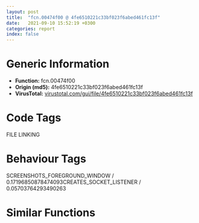 ```yaml
---
layout: post
title:  "fcn.00474f00 @ 4fe6510221c33bf023f6abed461fc13f"
date:   2021-09-10 15:52:19 +0300
categories: report
index: false
---
```


# Generic Information
- **Function:** fcn.00474f00
- **Origin (md5):** 4fe6510221c33bf023f6abed461fc13f
- **VirusTotal:** [virustotal.com/gui/file/4fe6510221c33bf023f6abed461fc13f][virustotal_ref]

# Code Tags
<span class="tag" id="FILE">FILE</span>
<span class="tag" id="LINKING">LINKING</span>


# Behaviour Tags
<span class="bhv-tag" id="SCREENSHOTS_FOREGROUND_WINDOW">SCREENSHOTS_FOREGROUND_WINDOW / 0.17196850878474093</span><span class="bhv-tag" id="CREATES_SOCKET_LISTENER">CREATES_SOCKET_LISTENER / 0.05703764293490263</span>

# Similar Functions
<script type="text/javascript" src="https://www.gstatic.com/charts/loader.js"></script>
<script type="text/javascript">

    google.charts.load('current', {'packages':['corechart']});
    google.charts.setOnLoadCallback(drawChart);

    function drawChart() {
    var data = new google.visualization.DataTable();
        data.addColumn('number', 'X');
        data.addColumn('number', 'Y');
        data.addColumn({type: 'string', role: 'tooltip', 'p': {'html': true}});
        data.addColumn({'type': 'string', 'role': 'style'});
        
        data.addRows([
    [159.48777770996094, -113.37427520751953, '<b><a href="/report/fcn.00474f00@4fe6510221c33bf023f6abed461fc13f">fcn.00474f00</a><br>@4fe6510221c33bf023f6abed461fc13f</b><br>sub esp, 0x48<br>push ebx<br>mov ebx, dword[esp+0x68]<br>push ebp<br>mov ebp, dword[esp+0x54]<br>push esi<br>mov esi, dword[esp+0x64]<br>push edi<br>mov edi, dword[esp+0x6c]<br>mov dword[esp+0x14], 0<br>mov dword[esi], 0xffffffff<br>test ebx, ebx<br>je 0x474f2c<br>mov byte[ebx], 0<br>cmp word[ebp], 0<br>je 0x475095<br>push 6<br>push str.hicon:<br>push ebp<br>mov byte[esp+0x1f], 0<br>mov byte[esp+0x1e], 0<br>call fcn.0048d597<br>add esp, 0xc<br>test eax, eax<br>je 0x474f71<br>test edi, edi<br>jne 0x474fe2<br>push 8<br>push str.hbitmap:<br>push ebp<br>call fcn.0048d597<br>add esp, 0xc<br>test eax, eax<br>jne 0x474fe2<br>cmp word[ebp+0xa], 0x3a<br>jne 0x474f83<br>mov dword[esi], 1<br>add ebp, 0xc<br>jmp 0x474f8c<br>mov dword[esi], 0<br>add ebp, 0x10<br>cmp word[ebp], 0x2a<br>mov dword[esp+0x5c], ebp<br>sete al<br>mov byte[esp+0x13], 1<br>mov byte[esp+0x12], al<br>test al, al<br>je 0x474fb3<br>add ebp, 2<br>mov dword[esp+0x5c], ebp<br>test ebx, ebx<br>je 0x474fb3<br>mov byte[ebx], 1<br>mov eax, ebp<br>call fcn.0040d200<br>test al, al<br>je 0x474fcd<br>push 0x10<br>push 0<br>push ebp<br>call fcn.0048e7e7<br>add esp, 0xc<br>jmp 0x474fd6<br>push ebp<br>call fcn.0048dff1<br>add esp, 4<br>mov dword[esp+0x14], eax<br>test eax, eax<br>je 0x475095<br>push 0x2e<br>push ebp<br>call fcn.0048e91d<br>mov ebx, eax<br>add esp, 8<br>test ebx, ebx<br>je 0x474ff6<br>add ebx, 2<br>mov eax, dword[esp+0x14]<br>test eax, eax<br>jne 0x4750a3<br>cmp edi, 1<br>ja 0x475069<br>test ebx, ebx<br>je 0x4750a3<br>push 0x4a9bb8<br>push ebx<br>call fcn.0048cd49<br>add esp, 8<br>test eax, eax<br>je 0x475069<br>push 0x4a9bc0<br>push ebx<br>call fcn.0048cd49<br>add esp, 8<br>test eax, eax<br>je 0x475069<br>push 0x4bcfe4<br>push ebx<br>call fcn.0048cd49<br>add esp, 8<br>test eax, eax<br>je 0x475069<br>push 0x4bcfec<br>push ebx<br>call fcn.0048cd49<br>add esp, 8<br>test eax, eax<br>je 0x475069<br>push 0x4bcff4<br>push ebx<br>call fcn.0048cd49<br>add esp, 8<br>test eax, eax<br>jne 0x47509f<br>mov eax, dword[esp+0x64]<br>mov ecx, dword[esp+0x60]<br>push eax<br>push ecx<br>push edi<br>push ebp<br>mov byte[esp+0x21], 1<br>mov dword[esi], 1<br>call fcn.00475640<br>add esp, 0x10<br>mov dword[esp+0x14], eax<br>cmp eax, 2<br>jae 0x475116<br>xor eax, eax<br>pop edi<br>pop esi<br>pop ebp<br>pop ebx<br>add esp, 0x48<br>ret <br>mov eax, dword[esp+0x14]<br>mov byte[esp+0x11], 0<br>test edi, edi<br>jle 0x4750b4<br>mov dword[esi], 1<br>jmp 0x475116<br>test ebx, ebx<br>je 0x475116<br>push 0x4a9bb0<br>push ebx<br>call fcn.0048cd49<br>add esp, 8<br>test eax, eax<br>jne 0x4750d2<br>mov dword[esi], 1<br>jmp 0x475112<br>push 0x4bcffc<br>push ebx<br>call fcn.0048cd49<br>add esp, 8<br>test eax, eax<br>je 0x47510c<br>push 0x4bd004<br>push ebx<br>call fcn.0048cd49<br>add esp, 8<br>test eax, eax<br>je 0x47510c<br>push 0x4bd00c<br>push ebx<br>call fcn.0048cd49<br>add esp, 8<br>test eax, eax<br>jne 0x475112<br>mov dword[esi], eax<br>jmp 0x475112<br>mov dword[esi], 2<br>mov eax, dword[esp+0x14]<br>mov edx, dword[esp+0x60]<br>mov ecx, dword[esp+0x64]<br>cmp edx, 0xffffffff<br>je 0x475128<br>cmp ecx, 0xffffffff<br>jne 0x475141<br>xor esi, esi<br>cmp edx, esi<br>je 0x475132<br>cmp ecx, esi<br>jne 0x475141<br>mov dword[esp+0x64], esi<br>mov dword[esp+0x60], esi<br>mov byte[esp+0x10], 0<br>jmp 0x475157<br>cmp edx, 0xffffffff<br>je 0x475152<br>cmp ecx, 0xffffffff<br>je 0x475152<br>mov byte[esp+0x10], 0<br>jmp 0x475157<br>mov byte[esp+0x10], 1<br>mov esi, dword[sym.imp.KERNEL32.dll_LoadLibraryW]<br>xor edi, edi<br>cmp byte[esp+0x70], 0<br>je 0x47517c<br>push str.gdiplus<br>call esi<br>mov edi, eax<br>mov eax, dword[esp+0x14]<br>test edi, edi<br>jne 0x47517c<br>mov byte[esp+0x70], 0<br>test eax, eax<br>jne 0x47521e<br>mov edx, dword[esp+0x68]<br>mov edx, dword[edx]<br>cmp edx, 0xffffffff<br>jle 0x47521e<br>cmp byte[esp+0x70], al<br>jne 0x47521e<br>cmp byte[esp+0x10], al<br>je 0x4751a7<br>xor ecx, ecx<br>jmp 0x4751af<br>mov eax, dword[esp+0x60]<br>mov ecx, dword[esp+0x64]<br>push 0x2010<br>push ecx<br>push eax<br>push edx<br>push ebp<br>push 0<br>call dword[sym.imp.USER32.dll_LoadImageW]<br>mov dword[esp+0x14], eax<br>test eax, eax<br>je 0x4751d7<br>cmp byte[esp+0x10], 0<br>jne 0x47521e<br>pop edi<br>pop esi<br>pop ebp<br>pop ebx<br>add esp, 0x48<br>ret <br>push ebp<br>call dword[sym.imp.KERNEL32.dll_GetFileAttributesW]<br>cmp eax, 0xffffffff<br>je 0x475095<br>cmp dword[esp+0x6c], 0<br>jle 0x47521a<br>mov eax, dword[esp+0x64]<br>mov ecx, dword[esp+0x60]<br>mov edx, dword[esp+0x6c]<br>push eax<br>push ecx<br>push edx<br>push ebp<br>call fcn.00475640<br>add esp, 0x10<br>mov dword[esp+0x14], eax<br>cmp eax, 2<br>jb 0x475095<br>mov byte[esp+0x11], 1<br>jmp 0x47521e<br>mov eax, dword[esp+0x14]<br>mov dword[esp+0x18], 0<br>test eax, eax<br>jne 0x475343<br>cmp byte[esp+0x70], 0<br>mov eax, dword[esp+0x68]<br>mov dword[eax], 0<br>jne 0x475279<br>test ebx, ebx<br>je 0x475279<br>push 0x4bd024<br>push ebx<br>call fcn.0048cd49<br>add esp, 8<br>test eax, eax<br>je 0x475286<br>push str.jpeg<br>push ebx<br>call fcn.0048cd49<br>add esp, 8<br>test eax, eax<br>je 0x475286<br>push 0x4bd038<br>push ebx<br>call fcn.0048cd49<br>add esp, 8<br>test eax, eax<br>je 0x475286<br>test edi, edi<br>jne 0x47528e<br>push str.gdiplus<br>call esi<br>mov edi, eax<br>test edi, edi<br>je 0x475408<br>mov esi, dword[sym.imp.KERNEL32.dll_GetProcAddress]<br>push str.GdiplusStartup<br>push edi<br>call esi<br>push str.GdiplusShutdown<br>push edi<br>mov ebp, eax<br>call esi<br>push str.GdipCreateBitmapFromFile<br>push edi<br>mov dword[esp+0x30], eax<br>call esi<br>push str.GdipCreateHBITMAPFromBitmap<br>push edi<br>mov ebx, eax<br>call esi<br>push str.GdipDisposeImage<br>push edi<br>mov dword[esp+0x28], eax<br>call esi<br>mov esi, eax<br>xor eax, eax<br>mov dword[esp+0x2c], 1<br>mov dword[esp+0x30], eax<br>mov dword[esp+0x34], eax<br>mov dword[esp+0x38], eax<br>cmp ebp, eax<br>je 0x475334<br>push eax<br>lea ecx, [esp+0x30]<br>push ecx<br>lea edx, [esp+0x2c]<br>push edx<br>call ebp<br>test eax, eax<br>jne 0x475334<br>mov ecx, dword[esp+0x5c]<br>lea eax, [esp+0x1c]<br>push eax<br>push ecx<br>call ebx<br>test eax, eax<br>jne 0x47532b<br>mov eax, dword[esp+0x1c]<br>push 0xff000000<br>lea edx, [esp+0x18]<br>push edx<br>push eax<br>call dword[esp+0x2c]<br>test eax, eax<br>je 0x475324<br>mov dword[esp+0x14], 0<br>mov ecx, dword[esp+0x1c]<br>push ecx<br>call esi<br>mov edx, dword[esp+0x24]<br>push edx<br>call dword[esp+0x2c]<br>push edi<br>call dword[sym.imp.KERNEL32.dll_FreeLibrary]<br>mov eax, dword[esp+0x14]<br>mov ebp, dword[esp+0x5c]<br>cmp byte[esp+0x10], 0<br>je 0x475568<br>mov esi, dword[esp+0x68]<br>cmp dword[esi], 0<br>je 0x47536f<br>lea ecx, [esp+0x2c]<br>push ecx<br>push eax<br>call dword[sym.imp.USER32.dll_GetIconInfo]<br>test eax, eax<br>je 0x47554d<br>mov eax, dword[esp+0x38]<br>lea edx, [esp+0x40]<br>push edx<br>push 0x18<br>push eax<br>call dword[sym.imp.GDI32.dll_GetObjectW]<br>mov edi, dword[esp+0x64]<br>cmp edi, 0xffffffff<br>jne 0x475524<br>cmp dword[esp+0x44], 0<br>je 0x4753aa<br>fild dword[esp+0x48]<br>fidiv dword[esp+0x44]<br>fimul dword[esp+0x60]<br>fadd qword[0x4bd488]<br>call fcn.0049b670<br>mov edi, eax<br>mov ebx, dword[esp+0x60]<br>cmp dword[esi], 0<br>je 0x475562<br>mov eax, dword[esp+0x3c]<br>mov esi, dword[sym.imp.GDI32.dll_DeleteObject]<br>push eax<br>call esi<br>mov ecx, dword[esp+0x38]<br>push ecx<br>call esi<br>cmp byte[esp+0x11], 0<br>jne 0x475562<br>cmp byte[esp+0x13], 0<br>jne 0x475562<br>mov edx, dword[esp+0x14]<br>push edx<br>call dword[sym.imp.USER32.dll_DestroyIcon]<br>mov eax, dword[esp+0x68]<br>mov ecx, dword[eax]<br>push 0x10<br>push edi<br>push ebx<br>push ecx<br>push ebp<br>push 0<br>call dword[sym.imp.USER32.dll_LoadImageW]<br>pop edi<br>pop esi<br>pop ebp<br>pop ebx<br>add esp, 0x48<br>ret <br>push 0<br>push 0<br>push 3<br>push 0<br>push 0<br>push 0x80000000<br>push ebp<br>call dword[sym.imp.KERNEL32.dll_CreateFileW]<br>mov edi, eax<br>cmp edi, 0xffffffff<br>je 0x475095<br>push 0<br>push edi<br>call dword[sym.imp.KERNEL32.dll_GetFileSize]<br>push eax<br>push 2<br>mov dword[esp+0x64], eax<br>call dword[sym.imp.KERNEL32.dll_GlobalAlloc]<br>mov esi, eax<br>test esi, esi<br>jne 0x475456<br>push edi<br>call dword[sym.imp.KERNEL32.dll_CloseHandle]<br>xor eax, eax<br>pop edi<br>pop esi<br>pop ebp<br>pop ebx<br>add esp, 0x48<br>ret <br>push esi<br>call dword[sym.imp.KERNEL32.dll_GlobalLock]<br>test eax, eax<br>jne 0x475479<br>push edi<br>call dword[sym.imp.KERNEL32.dll_CloseHandle]<br>push esi<br>call dword[sym.imp.KERNEL32.dll_GlobalFree]<br>xor eax, eax<br>pop edi<br>pop esi<br>pop ebp<br>pop ebx<br>add esp, 0x48<br>ret <br>mov edx, dword[esp+0x5c]<br>push 0<br>lea ecx, [esp+0x60]<br>push ecx<br>push edx<br>push eax<br>push edi<br>call dword[sym.imp.KERNEL32.dll_ReadFile]<br>push esi<br>call dword[sym.imp.KERNEL32.dll_GlobalUnlock]<br>push edi<br>call dword[sym.imp.KERNEL32.dll_CloseHandle]<br>lea eax, [esp+0x1c]<br>push eax<br>push 0<br>push esi<br>call dword[sym.imp.ole32.dll_CreateStreamOnHGlobal]<br>test eax, eax<br>js 0x475468<br>mov eax, dword[esp+0x1c]<br>test eax, eax<br>je 0x475468<br>lea ecx, [esp+0x18]<br>push ecx<br>push 0x49e7c8<br>push 0<br>push 0<br>push eax<br>call dword[sym.imp.OLEAUT32.dll_OleCreatePictureIndirect]<br>test eax, eax<br>jns 0x4754d6<br>mov dword[esp+0x18], 0<br>mov eax, dword[esp+0x1c]<br>mov edx, dword[eax]<br>push eax<br>mov eax, dword[edx+8]<br>call eax<br>push esi<br>call dword[sym.imp.KERNEL32.dll_GlobalFree]<br>mov eax, dword[esp+0x18]<br>test eax, eax<br>je 0x475095<br>mov ecx, dword[eax]<br>lea edx, [esp+0x14]<br>push edx<br>push eax<br>mov eax, dword[ecx+0xc]<br>call eax<br>mov eax, dword[esp+0x14]<br>test eax, eax<br>jne 0x475343<br>mov eax, dword[esp+0x18]<br>mov ecx, dword[eax]<br>mov edx, dword[ecx+8]<br>push eax<br>call edx<br>xor eax, eax<br>pop edi<br>pop esi<br>pop ebp<br>pop ebx<br>add esp, 0x48<br>ret <br>cmp dword[esp+0x48], 0<br>je 0x4753aa<br>fild dword[esp+0x44]<br>fidiv dword[esp+0x48]<br>fimul dword[esp+0x64]<br>fadd qword[0x4bd488]<br>call fcn.0049b670<br>mov ebx, eax<br>jmp 0x4753ae<br>mov edx, dword[esp+0x14]<br>push edx<br>call dword[sym.imp.USER32.dll_DestroyIcon]<br>xor eax, eax<br>pop edi<br>pop esi<br>pop ebp<br>pop ebx<br>add esp, 0x48<br>ret <br>mov eax, dword[esp+0x14]<br>jmp 0x475570<br>mov edi, dword[esp+0x64]<br>mov ebx, dword[esp+0x60]<br>cmp dword[esp+0x18], 0<br>je 0x4755a6<br>test ebx, ebx<br>jne 0x475584<br>test edi, edi<br>jne 0x475584<br>lea ecx, [ebx+4]<br>jmp 0x475586<br>xor ecx, ecx<br>push ecx<br>push edi<br>push ebx<br>push 0<br>push eax<br>call dword[sym.imp.USER32.dll_CopyImage]<br>mov esi, eax<br>mov eax, dword[esp+0x18]<br>mov ecx, dword[eax]<br>mov edx, dword[ecx+8]<br>push eax<br>call edx<br>mov ebp, dword[esp+0x74]<br>jmp 0x4755f3<br>test ebx, ebx<br>jne 0x4755c5<br>test edi, edi<br>jne 0x4755c5<br>cmp byte[esp+0x12], 0<br>je 0x475603<br>mov ebp, dword[esp+0x74]<br>test ebp, ebp<br>je 0x4755c9<br>pop edi<br>pop esi<br>pop ebp<br>pop ebx<br>add esp, 0x48<br>ret <br>mov ebp, dword[esp+0x74]<br>cmp byte[esp+0x12], 0<br>je 0x4755db<br>mov ecx, ebp<br>neg ecx<br>sbb ecx, ecx<br>and ecx, 4<br>jmp 0x4755e0<br>mov ecx, 0xc<br>push ecx<br>mov ecx, dword[esp+0x6c]<br>mov edx, dword[ecx]<br>push edi<br>push ebx<br>push edx<br>push eax<br>call dword[sym.imp.USER32.dll_CopyImage]<br>mov esi, eax<br>cmp dword[esp+0x14], esi<br>je 0x475601<br>test ebp, ebp<br>je 0x475601<br>mov byte[ebp], 0<br>mov eax, esi<br>pop edi<br>pop esi<br>pop ebp<br>pop ebx<br>add esp, 0x48<br>ret <br><eoc> ', 'point { fill-color: #e0440e; }'],
[253.61077880859375, -17.974517822265625, '<b><a href="/report/fcn.004258f0@1123b7aa5760238fe93045e585b8234c">fcn.004258f0</a><br>@1123b7aa5760238fe93045e585b8234c</b><br>push 0xffffffffffffffff<br>push 0x42d58b<br>mov eax, dword<br>push eax<br>mov dword<br>sub esp, 0x120<br>mov eax, dword[0x437388]<br>push esi<br>push edi<br>xor esi, esi<br>mov dword[esp+0x124], eax<br>xor eax, eax<br>cmp edx, esi<br>mov ecx, 0x41<br>lea edi, [esp+0x1d]<br>mov byte[esp+0x1c], 0<br>mov dword[esp+8], esi<br>rep stosd<br>je 0x42594d<br>cmp byte[edx], 0<br>je 0x42594d<br>push 0x105<br>push edx<br>lea eax, [esp+0x24]<br>push eax<br>call dword[sym.imp.KERNEL32.dll_lstrcpynA]<br>jmp 0x4259ad<br>push 0x105<br>lea ecx, [esp+0x20]<br>push ecx<br>push esi<br>call dword[sym.imp.KERNEL32.dll_GetModuleFileNameA]<br>lea edx, [esp+0x1c]<br>push 0x5c<br>push edx<br>call fcn.00416e2d<br>add esp, 8<br>cmp eax, esi<br>je 0x425975<br>mov byte[eax+1], 0<br>mov ecx, 0x105<br>lea eax, [esp+0x1c]<br>mov edi, edi<br>cmp byte[eax], 0<br>je 0x42598b<br>inc eax<br>dec ecx<br>jne 0x425980<br>jmp 0x4259ad<br>cmp ecx, esi<br>je 0x4259ad<br>mov eax, 0x105<br>sub eax, ecx<br>push str.Label.dat<br>mov ecx, 0x105<br>sub ecx, eax<br>push ecx<br>lea edx, [esp+eax+0x24]<br>push edx<br>call fcn.00401bc7<br>push esi<br>push esi<br>push 3<br>push esi<br>push 1<br>push 0x80000000<br>lea eax, [esp+0x34]<br>push eax<br>call dword[sym.imp.KERNEL32.dll_CreateFileA]<br>cmp eax, 0xffffffff<br>mov dword[esp+0x14], eax<br>je 0x425d1f<br>push ebx<br>push ebp<br>push esi<br>push eax<br>mov dword[esp+0x28], esi<br>call dword[sym.imp.KERNEL32.dll_GetFileSize]<br>mov esi, eax<br>lea ebx, [esi+1]<br>push ebx<br>call fcn.00417ee5<br>mov edi, eax<br>mov ecx, ebx<br>mov edx, ecx<br>shr ecx, 2<br>xor eax, eax<br>mov dword[esp+0x1c], edi<br>rep stosd<br>mov ecx, edx<br>and ecx, 3<br>push ebx<br>rep stosb<br>call fcn.00417ee5<br>mov ebp, eax<br>mov ecx, ebx<br>mov edx, ecx<br>shr ecx, 2<br>xor eax, eax<br>mov edi, ebp<br>rep stosd<br>mov ecx, edx<br>and ecx, 3<br>rep stosb<br>mov edi, dword[esp+0x20]<br>add esp, 8<br>test edi, edi<br>mov dword[esp+0x14], ebp<br>je 0x425d0c<br>test ebp, ebp<br>je 0x425d0c<br>mov ecx, dword[esp+0x1c]<br>push 0<br>lea eax, [esp+0x24]<br>push eax<br>push esi<br>push edi<br>push ecx<br>call dword[sym.imp.KERNEL32.dll_ReadFile]<br>test eax, eax<br>je 0x425d0c<br>push edi<br>push ebx<br>push ebp<br>call fcn.0040611d<br>add esp, 0xc<br>push ebp<br>call dword[sym.imp.USER32.dll_CharUpperA]<br>push str._SN=<br>push ebp<br>call fcn.0041a7b0<br>add esp, 8<br>test eax, eax<br>je 0x425ad1<br>mov ecx, dword[esp+0x144]<br>test ecx, ecx<br>je 0x425ad1<br>mov dl, byte[eax+4]<br>add eax, 4<br>xor edi, edi<br>test dl, dl<br>je 0x425acd<br>mov ebp, ecx<br>mov esi, eax<br>sub ebp, eax<br>movsx edx, byte[esi]<br>push edx<br>push str.__<br>call fcn.004181b0<br>add esp, 8<br>test eax, eax<br>jne 0x425ac2<br>cmp edi, dword[esp+0x150]<br>jge 0x425ac2<br>mov al, byte[esi]<br>mov byte[esi+ebp], al<br>mov al, byte[esi+1]<br>inc edi<br>inc esi<br>test al, al<br>jne 0x425a96<br>mov ebp, dword[esp+0x14]<br>mov ecx, dword[esp+0x144]<br>mov byte[edi+ecx], 0<br>push str._ID=<br>push ebp<br>call fcn.0041a7b0<br>add esp, 8<br>test eax, eax<br>je 0x425b3b<br>mov ecx, dword[esp+0x148]<br>test ecx, ecx<br>je 0x425b3b<br>mov dl, byte[eax+4]<br>add eax, 4<br>xor edi, edi<br>test dl, dl<br>je 0x425b37<br>mov ebp, ecx<br>mov esi, eax<br>sub ebp, eax<br>movsx ecx, byte[esi]<br>push ecx<br>push str.__<br>call fcn.004181b0<br>add esp, 8<br>test eax, eax<br>jne 0x425b2c<br>cmp edi, dword[esp+0x150]<br>jge 0x425b2c<br>mov dl, byte[esi]<br>mov byte[esi+ebp], dl<br>mov al, byte[esi+1]<br>inc edi<br>inc esi<br>test al, al<br>jne 0x425b00<br>mov ebp, dword[esp+0x14]<br>mov ecx, dword[esp+0x148]<br>mov byte[edi+ecx], 0<br>push str._ACTIONID=<br>push ebp<br>call fcn.0041a7b0<br>add esp, 8<br>test eax, eax<br>je 0x425bab<br>mov ecx, dword[esp+0x14c]<br>test ecx, ecx<br>je 0x425bab<br>mov dl, byte[eax+0xa]<br>add eax, 0xa<br>xor edi, edi<br>test dl, dl<br>je 0x425ba7<br>mov ebp, ecx<br>mov esi, eax<br>sub ebp, eax<br>lea ebx, [ebx]<br>movsx eax, byte[esi]<br>push eax<br>push str.__<br>call fcn.004181b0<br>add esp, 8<br>test eax, eax<br>jne 0x425b9c<br>cmp edi, dword[esp+0x150]<br>jge 0x425b9c<br>mov cl, byte[esi]<br>mov byte[esi+ebp], cl<br>mov al, byte[esi+1]<br>inc edi<br>inc esi<br>test al, al<br>jne 0x425b70<br>mov ebp, dword[esp+0x14]<br>mov ecx, dword[esp+0x14c]<br>mov byte[edi+ecx], 0<br>push str._TITLE=<br>push ebp<br>call fcn.0041a7b0<br>mov esi, eax<br>add esp, 8<br>test esi, esi<br>je 0x425cf1<br>mov eax, dword[esp+0x140]<br>test eax, eax<br>je 0x425cf1<br>mov edx, dword[esp+0x18]<br>push edx<br>push ebx<br>push ebp<br>add esi, 7<br>call fcn.0040611d<br>mov al, byte[esi]<br>add esp, 0xc<br>xor edi, edi<br>test al, al<br>je 0x425c1c<br>mov ebp, dword[esp+0x140]<br>sub ebp, esi<br>movsx eax, byte[esi]<br>push eax<br>push 0x431a44<br>call fcn.004181b0<br>add esp, 8<br>test eax, eax<br>jne 0x425c18<br>mov cl, byte[esi]<br>mov byte[esi+ebp], cl<br>mov al, byte[esi+1]<br>inc edi<br>inc esi<br>test al, al<br>jne 0x425bf5<br>mov ebp, dword[esp+0x14]<br>mov esi, dword[esp+0x140]<br>push esi<br>lea ecx, [esp+0x14]<br>mov byte[edi+esi], 0<br>call fcn.004040ef<br>push 0x42e710<br>push 0x431a3c<br>lea ecx, [esp+0x18]<br>mov dword[esp+0x140], 0<br>call fcn.00425320<br>push 0x42e710<br>push 0x431a30<br>lea ecx, [esp+0x18]<br>call fcn.00425320<br>push 0x42e710<br>push 0x431a28<br>lea ecx, [esp+0x18]<br>call fcn.00425320<br>push 0x42e710<br>push 0x431a20<br>lea ecx, [esp+0x18]<br>call fcn.00425320<br>push 0x42e710<br>push 0x431a18<br>lea ecx, [esp+0x18]<br>call fcn.00425320<br>lea ecx, [esp+0x10]<br>call fcn.004255d0<br>lea ecx, [esp+0x10]<br>call fcn.00425580<br>mov edx, dword[esp+0x10]<br>mov eax, dword[esp+0x150]<br>push edx<br>push 0x431a14<br>push eax<br>push esi<br>call fcn.00402423<br>mov eax, dword[esp+0x20]<br>add eax, 0xfffffff0<br>add esp, 0x10<br>mov dword[esp+0x138], 0xffffffff<br>lea ecx, [eax+0xc]<br>or edx, 0xffffffff<br>lock xadd<br>dec edx<br>test edx, edx<br>jg 0x425cf1<br>mov ecx, dword[eax]<br>mov edx, dword[ecx]<br>push eax<br>call dword[edx+4]<br>mov eax, dword[esp+0x18]<br>push eax<br>mov dword[esp+0x14], 1<br>call fcn.0041803c<br>push ebp<br>call fcn.0041803c<br>add esp, 8<br>mov ecx, dword[esp+0x1c]<br>push ecx<br>call dword[sym.imp.KERNEL32.dll_CloseHandle]<br>mov eax, dword[esp+0x10]<br>pop ebp<br>pop ebx<br>jmp 0x425d21<br>mov eax, esi<br>mov ecx, dword[esp+0x128]<br>pop edi<br>mov dword<br>mov ecx, dword[esp+0x120]<br>pop esi<br>call fcn.0041e6b7<br>add esp, 0x12c<br>ret <br><eoc> ', 'null'],
[158.21334838867188, 76.15084075927734, '<b><a href="/report/fcn.00450290@4fe6510221c33bf023f6abed461fc13f">fcn.00450290</a><br>@4fe6510221c33bf023f6abed461fc13f</b><br>sub esp, 0x210<br>push ebx<br>mov ebx, dword[sym.imp.KERNEL32.dll_OpenProcess]<br>push ebp<br>push esi<br>push edi<br>mov edi, eax<br>mov esi, ecx<br>xor eax, eax<br>push esi<br>push eax<br>push 0x410<br>mov word[edi], ax<br>call ebx<br>mov ebp, eax<br>test ebp, ebp<br>jne 0x4502d2<br>push esi<br>push eax<br>push 0x1000<br>call ebx<br>mov ebp, eax<br>test ebp, ebp<br>jne 0x4502d2<br>pop edi<br>pop esi<br>pop ebp<br>pop ebx<br>add esp, 0x210<br>ret <br>cmp byte[esp+0x224], 0<br>push 0x104<br>push edi<br>push 0<br>push ebp<br>je 0x4502ed<br>call dword[sym.imp.PSAPI.DLL_GetModuleBaseNameW]<br>jmp 0x4502f3<br>call dword[sym.imp.PSAPI.DLL_GetModuleFileNameExW]<br>test byte[0x4c9b94], 1<br>mov ebx, eax<br>jne 0x450323<br>or dword[0x4c9b94], 1<br>push str.GetProcessImageFileNameW<br>push str.psapi<br>call dword[sym.imp.KERNEL32.dll_GetModuleHandleW]<br>push eax<br>call dword[sym.imp.KERNEL32.dll_GetProcAddress]<br>mov dword[0x4c9b90], eax<br>jmp 0x450328<br>mov eax, dword[0x4c9b90]<br>test ebx, ebx<br>jne 0x45043f<br>test eax, eax<br>je 0x45043f<br>push 0x104<br>push edi<br>push ebp<br>call eax<br>mov ebx, eax<br>test ebx, ebx<br>je 0x45043f<br>cmp byte[esp+0x224], 0<br>je 0x4503a3<br>push 0x5c<br>push edi<br>call fcn.0048e91d<br>add esp, 8<br>test eax, eax<br>je 0x45043f<br>mov ecx, eax<br>lea esi, [ecx+2]<br>lea ecx, [ecx]<br>mov dx, word[ecx]<br>add ecx, 2<br>test dx, dx<br>jne 0x450370<br>sub ecx, esi<br>sar ecx, 1<br>add ecx, ecx<br>push ecx<br>add eax, 2<br>push eax<br>push edi<br>call fcn.0048d7c0<br>add esp, 0xc<br>push ebp<br>call dword[sym.imp.KERNEL32.dll_CloseHandle]<br>pop edi<br>pop esi<br>pop ebp<br>mov eax, ebx<br>pop ebx<br>add esp, 0x210<br>ret <br>mov ecx, 0x41<br>mov dword[esp+0x12], 0x3a<br>mov word[esp+0x10], cx<br>push 0x104<br>lea edx, [esp+0x1c]<br>push edx<br>lea eax, [esp+0x18]<br>push eax<br>call dword[sym.imp.KERNEL32.dll_QueryDosDeviceW]<br>mov esi, eax<br>cmp esi, 2<br>jbe 0x4503ee<br>sub esi, 2<br>push esi<br>lea ecx, [esp+0x1c]<br>push edi<br>push ecx<br>call fcn.0048e8e4<br>add esp, 0xc<br>test eax, eax<br>jne 0x4503ee<br>cmp word[edi+esi*2], 0x5c<br>je 0x450414<br>mov ax, word[esp+0x10]<br>inc ax<br>mov word[esp+0x10], ax<br>cmp ax, 0x5a<br>jbe 0x4503b5<br>push ebp<br>call dword[sym.imp.KERNEL32.dll_CloseHandle]<br>pop edi<br>pop esi<br>pop ebp<br>mov eax, ebx<br>pop ebx<br>add esp, 0x210<br>ret <br>mov dx, word[esp+0x10]<br>mov ax, word[esp+0x12]<br>sub ebx, esi<br>mov word[edi], dx<br>lea ecx, [ebx+ebx+2]<br>push ecx<br>lea edx, [edi+esi*2]<br>mov word[edi+2], ax<br>push edx<br>add edi, 4<br>push edi<br>call fcn.0048d7c0<br>add esp, 0xc<br>add ebx, 2<br>push ebp<br>call dword[sym.imp.KERNEL32.dll_CloseHandle]<br>pop edi<br>pop esi<br>pop ebp<br>mov eax, ebx<br>pop ebx<br>add esp, 0x210<br>ret <br><eoc> ', 'null'],
[64.09034729003906, -19.24891471862793, '<b><a href="/report/fcn.00450ef0@4fe6510221c33bf023f6abed461fc13f">fcn.00450ef0</a><br>@4fe6510221c33bf023f6abed461fc13f</b><br>sub esp, 0x48<br>push ebx<br>push ebp<br>mov ebp, dword[esp+0x68]<br>push esi<br>push edi<br>push str.advapi32<br>mov bl, cl<br>mov esi, edx<br>call dword[sym.imp.KERNEL32.dll_LoadLibraryW]<br>mov edi, eax<br>test edi, edi<br>jne 0x450f33<br>test bl, bl<br>je 0x450f27<br>mov ecx, dword[esp+0x5c]<br>push 0x4ab02c<br>push str.RunAs:_Missing_advapi32.dll.<br>call fcn.0042e1d0<br>xor eax, eax<br>pop edi<br>pop esi<br>pop ebp<br>pop ebx<br>add esp, 0x48<br>ret 0x24<br>push str.CreateProcessWithLogonW<br>push edi<br>call dword[sym.imp.KERNEL32.dll_GetProcAddress]<br>mov dword[esp+0x70], eax<br>test eax, eax<br>jne 0x450f71<br>push edi<br>call dword[sym.imp.KERNEL32.dll_FreeLibrary]<br>test bl, bl<br>je 0x450f65<br>mov ecx, dword[esp+0x5c]<br>push 0x4ab02c<br>push str.CreateProcessWithLogonW.<br>call fcn.0042e1d0<br>xor eax, eax<br>pop edi<br>pop esi<br>pop ebp<br>pop ebx<br>add esp, 0x48<br>ret 0x24<br>push 0x40<br>lea eax, [esp+0x18]<br>push 0<br>push eax<br>call fcn.00495c20<br>mov cx, word[esp+0x74]<br>add esp, 0xc<br>mov dword[esp+0x10], 0x44<br>mov dword[esp+0x3c], 1<br>mov word[esp+0x40], cx<br>test esi, esi<br>je 0x450fa6<br>cmp word[esi], 0<br>jne 0x450fa8<br>xor esi, esi<br>mov ebx, dword[esp+0x5c]<br>mov eax, dword[ebx+0xaf8]<br>test eax, eax<br>je 0x450fbe<br>mov eax, dword[eax]<br>mov edx, eax<br>test eax, eax<br>jne 0x450fc3<br>mov edx, 0x4ab02c<br>mov eax, dword[ebx+0xb04]<br>test eax, eax<br>je 0x450fd5<br>mov eax, dword[eax]<br>mov ecx, eax<br>test eax, eax<br>jne 0x450fda<br>mov ecx, 0x4ab02c<br>mov eax, dword[ebx+0xaec]<br>test eax, eax<br>je 0x450fea<br>mov eax, dword[eax]<br>test eax, eax<br>jne 0x450fef<br>mov eax, 0x4ab02c<br>push ebp<br>lea ebx, [esp+0x14]<br>push ebx<br>push esi<br>mov esi, dword[esp+0x6c]<br>push 0<br>push 0<br>push esi<br>push 0<br>push 1<br>push edx<br>push ecx<br>push eax<br>call dword[esp+0x9c]<br>test eax, eax<br>je 0x451042<br>mov eax, dword[ebp+4]<br>mov edx, dword[esp+0x74]<br>mov byte[edx], 1<br>test eax, eax<br>je 0x451026<br>push eax<br>call dword[sym.imp.KERNEL32.dll_CloseHandle]<br>mov eax, dword[ebp]<br>mov ecx, dword[esp+0x78]<br>mov dword[ecx], eax<br>mov eax, dword[esp+0x6c]<br>test eax, eax<br>je 0x451058<br>push eax<br>mov eax, dword[ebp+8]<br>call fcn.00401200<br>jmp 0x451058<br>mov edx, dword[esp+0x64]<br>mov esi, dword[esp+0x7c]<br>push edx<br>mov eax, 0x200<br>call fcn.004749b0<br>add esp, 4<br>push edi<br>call dword[sym.imp.KERNEL32.dll_FreeLibrary]<br>pop edi<br>pop esi<br>pop ebp<br>mov eax, 1<br>pop ebx<br>add esp, 0x48<br>ret 0x24<br><eoc> ', 'null'],

        ]);

    var options = {
        title: 'Similarity Plot',
        legend: 'none',
        colors: ['#dedbd9', '#e6693e', '#ec8f6e', '#f3b49f', '#f6c7b6'],
        tooltip: {isHtml: true, trigger: 'both'},
        explorer: {
        actions: ["dragToZoom", "rightClickToReset"],
        },
        chartArea: {
        width: '80%',
        height: '80%'
        },
        width: '100%',
        height: '100%'
    };

    var chart = new google.visualization.ScatterChart(document.getElementById('chart_div'));

    chart.draw(data, options);
    }
    
</script>


<div id="chart_div" style="width: 100%px; height: 100%;"></div>

# Disassembled Code
{% highlight nasm %}

sub esp, 0x48
push ebx
mov ebx, dword[esp+0x68]
push ebp
mov ebp, dword[esp+0x54]
push esi
mov esi, dword[esp+0x64]
push edi
mov edi, dword[esp+0x6c]
mov dword[esp+0x14], 0
mov dword[esi], 0xffffffff
test ebx, ebx
je 0x474f2c
mov byte[ebx], 0
cmp word[ebp], 0
je 0x475095
push 6
push str.hicon:
push ebp
mov byte[esp+0x1f], 0
mov byte[esp+0x1e], 0
call fcn.0048d597
add esp, 0xc
test eax, eax
je 0x474f71
test edi, edi
jne 0x474fe2
push 8
push str.hbitmap:
push ebp
call fcn.0048d597
add esp, 0xc
test eax, eax
jne 0x474fe2
cmp word[ebp+0xa], 0x3a
jne 0x474f83
mov dword[esi], 1
add ebp, 0xc
jmp 0x474f8c
mov dword[esi], 0
add ebp, 0x10
cmp word[ebp], 0x2a
mov dword[esp+0x5c], ebp
sete al
mov byte[esp+0x13], 1
mov byte[esp+0x12], al
test al, al
je 0x474fb3
add ebp, 2
mov dword[esp+0x5c], ebp
test ebx, ebx
je 0x474fb3
mov byte[ebx], 1
mov eax, ebp
call fcn.0040d200
test al, al
je 0x474fcd
push 0x10
push 0
push ebp
call fcn.0048e7e7
add esp, 0xc
jmp 0x474fd6
push ebp
call fcn.0048dff1
add esp, 4
mov dword[esp+0x14], eax
test eax, eax
je 0x475095
push 0x2e
push ebp
call fcn.0048e91d
mov ebx, eax
add esp, 8
test ebx, ebx
je 0x474ff6
add ebx, 2
mov eax, dword[esp+0x14]
test eax, eax
jne 0x4750a3
cmp edi, 1
ja 0x475069
test ebx, ebx
je 0x4750a3
push 0x4a9bb8
push ebx
call fcn.0048cd49
add esp, 8
test eax, eax
je 0x475069
push 0x4a9bc0
push ebx
call fcn.0048cd49
add esp, 8
test eax, eax
je 0x475069
push 0x4bcfe4
push ebx
call fcn.0048cd49
add esp, 8
test eax, eax
je 0x475069
push 0x4bcfec
push ebx
call fcn.0048cd49
add esp, 8
test eax, eax
je 0x475069
push 0x4bcff4
push ebx
call fcn.0048cd49
add esp, 8
test eax, eax
jne 0x47509f
mov eax, dword[esp+0x64]
mov ecx, dword[esp+0x60]
push eax
push ecx
push edi
push ebp
mov byte[esp+0x21], 1
mov dword[esi], 1
call fcn.00475640
add esp, 0x10
mov dword[esp+0x14], eax
cmp eax, 2
jae 0x475116
xor eax, eax
pop edi
pop esi
pop ebp
pop ebx
add esp, 0x48
ret
mov eax, dword[esp+0x14]
mov byte[esp+0x11], 0
test edi, edi
jle 0x4750b4
mov dword[esi], 1
jmp 0x475116
test ebx, ebx
je 0x475116
push 0x4a9bb0
push ebx
call fcn.0048cd49
add esp, 8
test eax, eax
jne 0x4750d2
mov dword[esi], 1
jmp 0x475112
push 0x4bcffc
push ebx
call fcn.0048cd49
add esp, 8
test eax, eax
je 0x47510c
push 0x4bd004
push ebx
call fcn.0048cd49
add esp, 8
test eax, eax
je 0x47510c
push 0x4bd00c
push ebx
call fcn.0048cd49
add esp, 8
test eax, eax
jne 0x475112
mov dword[esi], eax
jmp 0x475112
mov dword[esi], 2
mov eax, dword[esp+0x14]
mov edx, dword[esp+0x60]
mov ecx, dword[esp+0x64]
cmp edx, 0xffffffff
je 0x475128
cmp ecx, 0xffffffff
jne 0x475141
xor esi, esi
cmp edx, esi
je 0x475132
cmp ecx, esi
jne 0x475141
mov dword[esp+0x64], esi
mov dword[esp+0x60], esi
mov byte[esp+0x10], 0
jmp 0x475157
cmp edx, 0xffffffff
je 0x475152
cmp ecx, 0xffffffff
je 0x475152
mov byte[esp+0x10], 0
jmp 0x475157
mov byte[esp+0x10], 1
mov esi, dword[sym.imp.KERNEL32.dll_LoadLibraryW]
xor edi, edi
cmp byte[esp+0x70], 0
je 0x47517c
push str.gdiplus
call esi
mov edi, eax
mov eax, dword[esp+0x14]
test edi, edi
jne 0x47517c
mov byte[esp+0x70], 0
test eax, eax
jne 0x47521e
mov edx, dword[esp+0x68]
mov edx, dword[edx]
cmp edx, 0xffffffff
jle 0x47521e
cmp byte[esp+0x70], al
jne 0x47521e
cmp byte[esp+0x10], al
je 0x4751a7
xor ecx, ecx
jmp 0x4751af
mov eax, dword[esp+0x60]
mov ecx, dword[esp+0x64]
push 0x2010
push ecx
push eax
push edx
push ebp
push 0
call dword[sym.imp.USER32.dll_LoadImageW]
mov dword[esp+0x14], eax
test eax, eax
je 0x4751d7
cmp byte[esp+0x10], 0
jne 0x47521e
pop edi
pop esi
pop ebp
pop ebx
add esp, 0x48
ret
push ebp
call dword[sym.imp.KERNEL32.dll_GetFileAttributesW]
cmp eax, 0xffffffff
je 0x475095
cmp dword[esp+0x6c], 0
jle 0x47521a
mov eax, dword[esp+0x64]
mov ecx, dword[esp+0x60]
mov edx, dword[esp+0x6c]
push eax
push ecx
push edx
push ebp
call fcn.00475640
add esp, 0x10
mov dword[esp+0x14], eax
cmp eax, 2
jb 0x475095
mov byte[esp+0x11], 1
jmp 0x47521e
mov eax, dword[esp+0x14]
mov dword[esp+0x18], 0
test eax, eax
jne 0x475343
cmp byte[esp+0x70], 0
mov eax, dword[esp+0x68]
mov dword[eax], 0
jne 0x475279
test ebx, ebx
je 0x475279
push 0x4bd024
push ebx
call fcn.0048cd49
add esp, 8
test eax, eax
je 0x475286
push str.jpeg
push ebx
call fcn.0048cd49
add esp, 8
test eax, eax
je 0x475286
push 0x4bd038
push ebx
call fcn.0048cd49
add esp, 8
test eax, eax
je 0x475286
test edi, edi
jne 0x47528e
push str.gdiplus
call esi
mov edi, eax
test edi, edi
je 0x475408
mov esi, dword[sym.imp.KERNEL32.dll_GetProcAddress]
push str.GdiplusStartup
push edi
call esi
push str.GdiplusShutdown
push edi
mov ebp, eax
call esi
push str.GdipCreateBitmapFromFile
push edi
mov dword[esp+0x30], eax
call esi
push str.GdipCreateHBITMAPFromBitmap
push edi
mov ebx, eax
call esi
push str.GdipDisposeImage
push edi
mov dword[esp+0x28], eax
call esi
mov esi, eax
xor eax, eax
mov dword[esp+0x2c], 1
mov dword[esp+0x30], eax
mov dword[esp+0x34], eax
mov dword[esp+0x38], eax
cmp ebp, eax
je 0x475334
push eax
lea ecx, [esp+0x30]
push ecx
lea edx, [esp+0x2c]
push edx
call ebp
test eax, eax
jne 0x475334
mov ecx, dword[esp+0x5c]
lea eax, [esp+0x1c]
push eax
push ecx
call ebx
test eax, eax
jne 0x47532b
mov eax, dword[esp+0x1c]
push 0xff000000
lea edx, [esp+0x18]
push edx
push eax
call dword[esp+0x2c]
test eax, eax
je 0x475324
mov dword[esp+0x14], 0
mov ecx, dword[esp+0x1c]
push ecx
call esi
mov edx, dword[esp+0x24]
push edx
call dword[esp+0x2c]
push edi
call dword[sym.imp.KERNEL32.dll_FreeLibrary]
mov eax, dword[esp+0x14]
mov ebp, dword[esp+0x5c]
cmp byte[esp+0x10], 0
je 0x475568
mov esi, dword[esp+0x68]
cmp dword[esi], 0
je 0x47536f
lea ecx, [esp+0x2c]
push ecx
push eax
call dword[sym.imp.USER32.dll_GetIconInfo]
test eax, eax
je 0x47554d
mov eax, dword[esp+0x38]
lea edx, [esp+0x40]
push edx
push 0x18
push eax
call dword[sym.imp.GDI32.dll_GetObjectW]
mov edi, dword[esp+0x64]
cmp edi, 0xffffffff
jne 0x475524
cmp dword[esp+0x44], 0
je 0x4753aa
fild dword[esp+0x48]
fidiv dword[esp+0x44]
fimul dword[esp+0x60]
fadd qword[0x4bd488]
call fcn.0049b670
mov edi, eax
mov ebx, dword[esp+0x60]
cmp dword[esi], 0
je 0x475562
mov eax, dword[esp+0x3c]
mov esi, dword[sym.imp.GDI32.dll_DeleteObject]
push eax
call esi
mov ecx, dword[esp+0x38]
push ecx
call esi
cmp byte[esp+0x11], 0
jne 0x475562
cmp byte[esp+0x13], 0
jne 0x475562
mov edx, dword[esp+0x14]
push edx
call dword[sym.imp.USER32.dll_DestroyIcon]
mov eax, dword[esp+0x68]
mov ecx, dword[eax]
push 0x10
push edi
push ebx
push ecx
push ebp
push 0
call dword[sym.imp.USER32.dll_LoadImageW]
pop edi
pop esi
pop ebp
pop ebx
add esp, 0x48
ret
push 0
push 0
push 3
push 0
push 0
push 0x80000000
push ebp
call dword[sym.imp.KERNEL32.dll_CreateFileW]
mov edi, eax
cmp edi, 0xffffffff
je 0x475095
push 0
push edi
call dword[sym.imp.KERNEL32.dll_GetFileSize]
push eax
push 2
mov dword[esp+0x64], eax
call dword[sym.imp.KERNEL32.dll_GlobalAlloc]
mov esi, eax
test esi, esi
jne 0x475456
push edi
call dword[sym.imp.KERNEL32.dll_CloseHandle]
xor eax, eax
pop edi
pop esi
pop ebp
pop ebx
add esp, 0x48
ret
push esi
call dword[sym.imp.KERNEL32.dll_GlobalLock]
test eax, eax
jne 0x475479
push edi
call dword[sym.imp.KERNEL32.dll_CloseHandle]
push esi
call dword[sym.imp.KERNEL32.dll_GlobalFree]
xor eax, eax
pop edi
pop esi
pop ebp
pop ebx
add esp, 0x48
ret
mov edx, dword[esp+0x5c]
push 0
lea ecx, [esp+0x60]
push ecx
push edx
push eax
push edi
call dword[sym.imp.KERNEL32.dll_ReadFile]
push esi
call dword[sym.imp.KERNEL32.dll_GlobalUnlock]
push edi
call dword[sym.imp.KERNEL32.dll_CloseHandle]
lea eax, [esp+0x1c]
push eax
push 0
push esi
call dword[sym.imp.ole32.dll_CreateStreamOnHGlobal]
test eax, eax
js 0x475468
mov eax, dword[esp+0x1c]
test eax, eax
je 0x475468
lea ecx, [esp+0x18]
push ecx
push 0x49e7c8
push 0
push 0
push eax
call dword[sym.imp.OLEAUT32.dll_OleCreatePictureIndirect]
test eax, eax
jns 0x4754d6
mov dword[esp+0x18], 0
mov eax, dword[esp+0x1c]
mov edx, dword[eax]
push eax
mov eax, dword[edx+8]
call eax
push esi
call dword[sym.imp.KERNEL32.dll_GlobalFree]
mov eax, dword[esp+0x18]
test eax, eax
je 0x475095
mov ecx, dword[eax]
lea edx, [esp+0x14]
push edx
push eax
mov eax, dword[ecx+0xc]
call eax
mov eax, dword[esp+0x14]
test eax, eax
jne 0x475343
mov eax, dword[esp+0x18]
mov ecx, dword[eax]
mov edx, dword[ecx+8]
push eax
call edx
xor eax, eax
pop edi
pop esi
pop ebp
pop ebx
add esp, 0x48
ret
cmp dword[esp+0x48], 0
je 0x4753aa
fild dword[esp+0x44]
fidiv dword[esp+0x48]
fimul dword[esp+0x64]
fadd qword[0x4bd488]
call fcn.0049b670
mov ebx, eax
jmp 0x4753ae
mov edx, dword[esp+0x14]
push edx
call dword[sym.imp.USER32.dll_DestroyIcon]
xor eax, eax
pop edi
pop esi
pop ebp
pop ebx
add esp, 0x48
ret
mov eax, dword[esp+0x14]
jmp 0x475570
mov edi, dword[esp+0x64]
mov ebx, dword[esp+0x60]
cmp dword[esp+0x18], 0
je 0x4755a6
test ebx, ebx
jne 0x475584
test edi, edi
jne 0x475584
lea ecx, [ebx+4]
jmp 0x475586
xor ecx, ecx
push ecx
push edi
push ebx
push 0
push eax
call dword[sym.imp.USER32.dll_CopyImage]
mov esi, eax
mov eax, dword[esp+0x18]
mov ecx, dword[eax]
mov edx, dword[ecx+8]
push eax
call edx
mov ebp, dword[esp+0x74]
jmp 0x4755f3
test ebx, ebx
jne 0x4755c5
test edi, edi
jne 0x4755c5
cmp byte[esp+0x12], 0
je 0x475603
mov ebp, dword[esp+0x74]
test ebp, ebp
je 0x4755c9
pop edi
pop esi
pop ebp
pop ebx
add esp, 0x48
ret
mov ebp, dword[esp+0x74]
cmp byte[esp+0x12], 0
je 0x4755db
mov ecx, ebp
neg ecx
sbb ecx, ecx
and ecx, 4
jmp 0x4755e0
mov ecx, 0xc
push ecx
mov ecx, dword[esp+0x6c]
mov edx, dword[ecx]
push edi
push ebx
push edx
push eax
call dword[sym.imp.USER32.dll_CopyImage]
mov esi, eax
cmp dword[esp+0x14], esi
je 0x475601
test ebp, ebp
je 0x475601
mov byte[ebp], 0
mov eax, esi
pop edi
pop esi
pop ebp
pop ebx
add esp, 0x48
ret

{% endhighlight %}

[virustotal_ref]: https://www.virustotal.com/gui/file/4fe6510221c33bf023f6abed461fc13f
